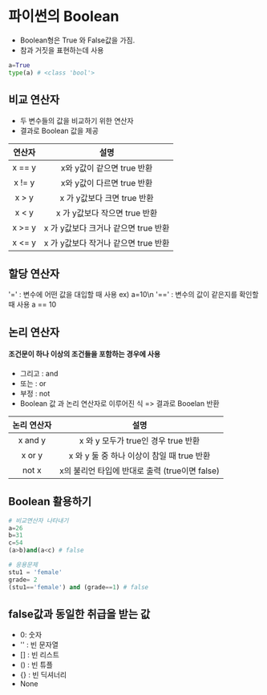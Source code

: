 # 파이썬의 Boolean
* Boolean형은 True 와 False값을 가짐.
* 참과 거짓을 표현하는데 사용

``` python
a=True
type(a) # <class 'bool'>
```

## 비교 연산자
* 두 변수들의 값을 비교하기 위한 연산자
* 결과로 Boolean 값을 제공

 연산자 | 설명
:----: | :----:
x == y | x와 y값이 같으면 true 반환
x != y | x와 y값이 다르면 true 반환
x > y |  x 가 y값보다 크면 true 반환
x < y | x 가 y값보다 작으면 true 반환 
x >= y | x 가 y값보다 크거나 같으면 true 반환
x <= y | x 가 y값보다 작거나 같으면 true 반환

## 할당 연산자
 '=' : 변수에 어떤 값을 대입할 때 사용 ex) a=10\n
 '==' : 변수의 값이 같은지를 확인할 때 사용 a == 10
 
 ## 논리 연산자
 ####  조건문이 하나 이상의 조건들을 포함하는 경우에 사용
 * 그리고 : and
 * 또는 : or
 * 부정 : not
* Boolean 값 과 논리 연산자로 이루어진 식 => 결과로 Booelan 반환

논리 연산자 | 설명
:----: | :----:
x and y | x 와 y 모두가 true인 경우 true 반환
x or y | x 와 y 둘 중 하나 이상이 참일 때 true 반환
not x | x의 불리언 타입에 반대로 출력 (true이면 false)  

## Boolean 활용하기

``` python
# 비교연산자 나타내기
a=26
b=31
c=54
(a>b)and(a<c) # false
```

``` python
# 응용문제
stu1 = 'female'
grade= 2
(stu1=='female') and (grade==1) # false
```

## false값과 동일한 취급을 받는 값

* 0: 숫자
* '' : 빈 문자열
* [] : 빈 리스트
* () : 빈 튜플
* {} : 빈 딕셔너리
* None








